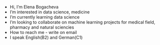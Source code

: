 -  Hi, I’m Elena Bogacheva
-  I’m interested in data science, medicine
-  I’m currently learning data science
-  I’m looking to collaborate on machine learning projects for medical field, pharmacy and natural sciencies
-  How to reach me - write on email
- I speak English(B2) and German(C1) 
<!---
elenabogachevaxxx/elenabogachevaxxx is a ✨ special ✨ repository because its `README.md` (this file) appears on your GitHub profile.
You can click the Preview link to take a look at your changes.
--->
